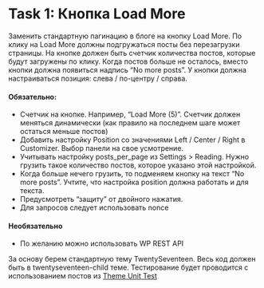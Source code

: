 # Task 1: Кнопка Load More

Заменить стандартную пагинацию в блоге на кнопку Load More. По клику на Load More должны подгружаться посты без перезагрузки страницы. На кнопке должен быть счетчик количества постов, которые будут загружены по клику. Когда постов больше не осталось, вместо кнопки должна появиться надпись “No more posts”. У кнопки должна настраиваться позиция: слева / по-центру / справа.

#### Обязательно:

* Счетчик на кнопке. Например, “Load More (5)”. Счетчик должен меняться динамически (как правило на последнем шаге может остаться меньше постов)
* Добавить настройку Position со значениями Left / Center / Right в Customizer. Выбор панели на свое усмотрение.
* Учитывать настройку posts_per_page из Settings > Reading. Нужно грузить такое количество постов, которое указано этой настройкой.
* Когда больше нечего грузить, то подменяем кнопку на текст “No more posts”. Учтите, что настройка position должна работать и для текста.
* Предусмотреть “защиту” от двойного нажатия.
* Для запросов следует использовать nonce

#### Необязательно

* По желанию можно использовать WP REST API

За основу берем стандартную тему TwentySeventeen. Весь код должен быть в twentyseventeen-child теме. Тестирование будет проводится с использованием постов из [Theme Unit Test](https://codex.wordpress.org/Theme_Unit_Test)